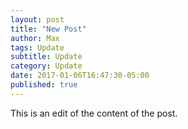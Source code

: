 ```yaml
---
layout: post
title: "New Post"
author: Max
tags: Update
subtitle: Update
category: Update
date: 2017-01-06T16:47:30-05:00
published: true
---
```


This is an edit of the content of the post. 